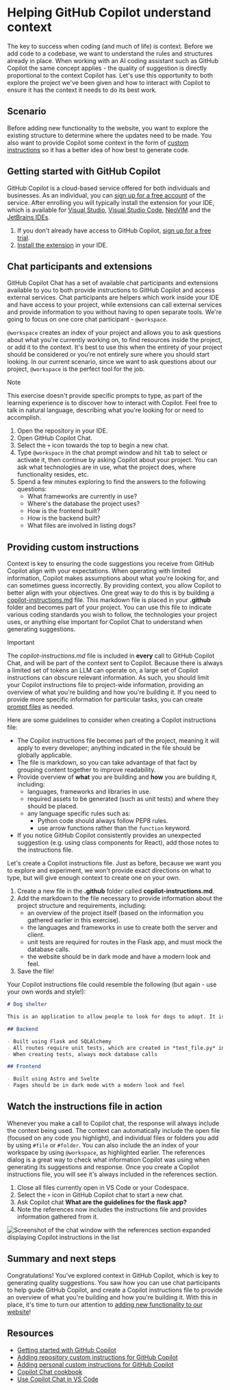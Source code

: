 # Helping GitHub Copilot understand context

The key to success when coding (and much of life) is context. Before we add code to a codebase, we want to understand the rules and structures already in place. When working with an AI coding assistant such as GitHub Copilot the same concept applies - the quality of suggestion is directly proportional to the context Copilot has. Let's use this opportunity to both explore the project we've been given and how to interact with Copilot to ensure it has the context it needs to do its best work.

## Scenario

Before adding new functionality to the website, you want to explore the existing structure to determine where the updates need to be made. You also want to provide Copilot some context in the form of [custom instructions](https://docs.github.com/en/copilot/customizing-copilot/adding-repository-custom-instructions-for-github-copilot?tool=vscode) so it has a better idea of how best to generate code.

## Getting started with GitHub Copilot

GitHub Copilot is a cloud-based service offered for both individuals and businesses. As an individual, you can [sign up for a free account](https://github.com/github-copilot/signup) of the service. After enrolling you will typically install the extension for your IDE, which is available for [Visual Studio](https://marketplace.visualstudio.com/items?itemName=GitHub.copilotvs), [Visual Studio Code](https://marketplace.visualstudio.com/items?itemName=GitHub.copilot), [NeoVIM](https://github.com/github/copilot.vim#getting-started) and the [JetBrains IDEs](https://plugins.jetbrains.com/plugin/17718-github-copilot).

1. If you don't already have access to GitHub Copilot, [sign up for a free trial](https://github.com/github-copilot/signup).
2. [Install the extension](https://docs.github.com/en/copilot/managing-copilot/configure-personal-settings/installing-the-github-copilot-extension-in-your-environment) in your IDE.

## Chat participants and extensions

GitHub Copilot Chat has a set of available chat participants and extensions available to you to both provide instructions to GitHub Copilot and access external services. Chat participants are helpers which work inside your IDE and have access to your project, while extensions can call external services and provide information to you without having to open separate tools. We're going to focus on one core chat participant - `@workspace`.

`@workspace` creates an index of your project and allows you to ask questions about what you're currently working on, to find resources inside the project, or add it to the context. It's best to use this when the entirety of your project should be considered or you're not entirely sure where you should start looking. In our current scenario, since we want to ask questions about our project, `@workspace` is the perfect tool for the job.

> [!NOTE]
> This exercise doesn't provide specific prompts to type, as part of the learning experience is to discover how to interact with Copilot. Feel free to talk in natural language, describing what you're looking for or need to accomplish.

1. Open the repository in your IDE.
2. Open GitHub Copilot Chat.
3. Select the `+` icon towards the top to begin a new chat.
4. Type `@workspace` in the chat prompt window and hit <kbd>tab</kbd> to select or activate it, then continue by asking Copilot about your project. You can ask what technologies are in use, what the project does, where functionality resides, etc.
5. Spend a few minutes exploring to find the answers to the following questions:
    - What frameworks are currently in use?
    - Where's the database the project uses?
    - How is the frontend built?
    - How is the backend built?
    - What files are involved in listing dogs?

## Providing custom instructions

Context is key to ensuring the code suggestions you receive from GitHub Copilot align with your expectations. When operating with limited information, Copilot makes assumptions about what you're looking for, and can sometimes guess incorrectly. By providing context, you allow Copilot to better align with your objectives. One great way to do this is by building a [copilot-instructions.md](https://docs.github.com/en/copilot/customizing-copilot/adding-repository-custom-instructions-for-github-copilot?tool=vscode) file. This markdown file is placed in your **.github** folder and becomes part of your project. You can use this file to indicate various coding standards you wish to follow, the technologies your project uses, or anything else important for Copilot Chat to understand when generating suggestions.

> [!IMPORTANT]
> The *copilot-instructions.md* file is included in **every** call to GitHub Copilot Chat, and will be part of the context sent to Copilot. Because there is always a limited set of tokens an LLM can operate on, a large set of Copilot instructions can obscure relevant information. As such, you should limit your Copilot instructions file to project-wide information, providing an overview of what you're building and how you're building it. If you need to provide more specific information for particular tasks, you can create [prompt files](https://docs.github.com/en/copilot/customizing-copilot/adding-repository-custom-instructions-for-github-copilot?tool=vscode#about-prompt-files) as needed.

Here are some guidelines to consider when creating a Copilot instructions file:

- The Copilot instructions file becomes part of the project, meaning it will apply to every developer; anything indicated in the file should be globally applicable.
- The file is markdown, so you can take advantage of that fact by grouping content together to improve readability.
- Provide overview of **what** you are building and **how** you are building it, including:
    - languages, frameworks and libraries in use.
    - required assets to be generated (such as unit tests) and where they should be placed.
    - any language specific rules such as:
        - Python code should always follow PEP8 rules.
        - use arrow functions rather than the `function` keyword.
- If you notice GitHub Copilot consistently provides an unexpected suggestion (e.g. using class components for React), add those notes to the instructions file.

Let's create a Copilot instructions file. Just as before, because we want you to explore and experiment, we won't provide exact directions on what to type, but will give enough context to create one on your own.

1. Create a new file in the **.github** folder called **copilot-instructions.md**.
2. Add the markdown to the file necessary to provide information about the project structure and requirements, including:
    - an overview of the project itself (based on the information you gathered earlier in this exercise).
    - the languages and frameworks in use to create both the server and client.
    - unit tests are required for routes in the Flask app, and must mock the database calls.
    - the website should be in dark mode and have a modern look and feel.
3. Save the file!

Your Copilot instructions file could resemble the following (but again - use your own words and style!):

```markdown
# Dog shelter

This is an application to allow people to look for dogs to adopt. It is built in a monorepo, with a Flask-based backend and Astro-based frontend.

## Backend

- Built using Flask and SQLAlchemy
- All routes require unit tests, which are created in *test_file.py* in the same folder as the file
- When creating tests, always mock database calls

## Frontend

- Built using Astro and Svelte
- Pages should be in dark mode with a modern look and feel
```

## Watch the instructions file in action

Whenever you make a call to Copilot chat, the response will always include the context being used. The context can automatically include the open file (focused on any code you highlight), and individual files or folders you add by using `#file` or `#folder`. You can also include the an index of your workspace by using `@workspace`, as highlighted earlier. The references dialog is a great way to check what information Copilot was using when generating its suggestions and response. Once you create a Copilot instructions file, you will see it's always included in the references section.

1. Close all files currently open in VS Code or your Codespace.
2. Select the `+` icon in GitHub Copilot chat to start a new chat.
3. Ask Copilot chat **What are the guidelines for the flask app?**
4. Note the references now includes the instructions file and provides information gathered from it.

![Screenshot of the chat window with the references section expanded displaying Copilot instructions in the list](./images/5-copilot-chat-references.png)

## Summary and next steps

Congratulations! You've explored context in GitHub Copilot, which is key to generating quality suggestions. You saw how you can use chat participants to help guide GitHub Copilot, and create a Copilot instructions file to provide an overview of what you're building and how you're building it. With this in place, it's time to turn our attention to [adding new functionality to our website](./2-code.md)!

## Resources

- [Getting started with GitHub Copilot](https://docs.github.com/en/copilot/getting-started-with-github-copilot)
- [Adding repository custom instructions for GitHub Copilot](https://docs.github.com/en/copilot/customizing-copilot/adding-repository-custom-instructions-for-github-copilot)
- [Adding personal custom instructions for GitHub Copilot](https://docs.github.com/en/copilot/customizing-copilot/adding-personal-custom-instructions-for-github-copilot)
- [Copilot Chat cookbook](https://docs.github.com/en/copilot/copilot-chat-cookbook)
- [Use Copilot Chat in VS Code](https://code.visualstudio.com/docs/copilot/copilot-chat)
